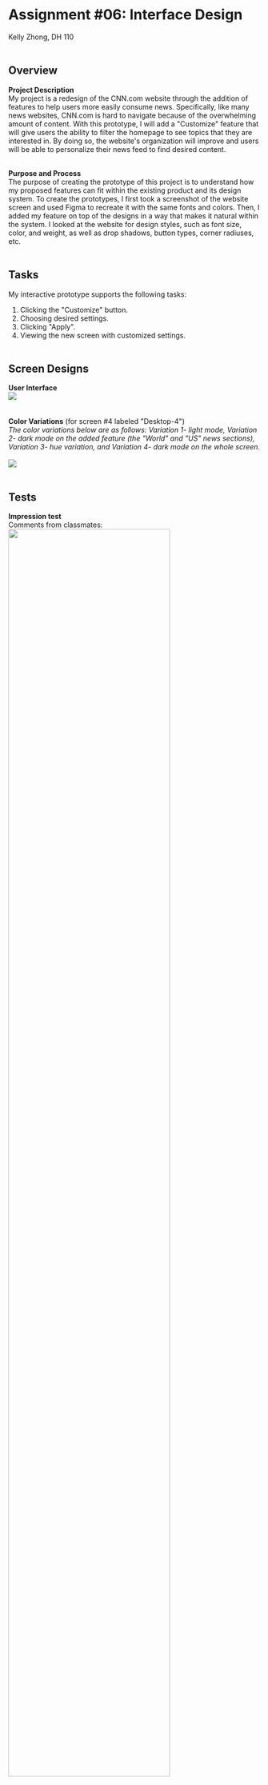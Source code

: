 # Assignment #06: Interface Design
Kelly Zhong, DH 110
<br><br>

## Overview
**Project Description** <br>
My project is a redesign of the CNN.com website through the addition of features to help users more easily consume news. Specifically, like many news websites, CNN.com is hard to navigate because of the overwhelming amount of content. With this prototype, I will add a "Customize" feature that will give users the ability to filter the homepage to see topics that they are interested in. By doing so, the website's organization will improve and users will be able to personalize their news feed to find desired content.
<br><br>

**Purpose and Process**<br>
The purpose of creating the prototype of this project is to understand how my proposed features can fit within the existing product and its design system. To create the prototypes, I first took a screenshot of the website screen and used Figma to recreate it with the same fonts and colors. Then, I added my feature on top of the designs in a way that makes it natural within the system. I looked at the website for design styles, such as font size, color, and weight, as well as drop shadows, button types, corner radiuses, etc. 
<br><br>

## Tasks
My interactive prototype supports the following tasks:
1. Clicking the "Customize" button.
2. Choosing desired settings.
3. Clicking "Apply".
4. Viewing the new screen with customized settings.
<br><br>

## Screen Designs
**User Interface** <br>
<img src="UI.png">
<br><br><br>
**Color Variations** (for screen #4 labeled "Desktop-4")<br>
<em>The color variations below are as follows: Variation 1- light mode, Variation 2- dark mode on the added feature (the "World" and "US" news sections), Variation 3- hue variation, and Variation 4- dark mode on the whole screen.</em> <br><br>
<img src="Variations.png">
<br><br>

## Tests
**Impression test** <br>
Comments from classmates: <br>
<img src="Comments.png" width=80%;>

Summary of findings: <br>
The impression test with my classmates today went well! They were really kind with their comments. The main findings that I took from this activity was that (1) the organization of the content fits within the existing CNN design system, and that (2) I could look into expanding the "Customize" feature and adding more filter options (like dates). Overall, the impression test was a great experience! <br><br>

**Accessibliity (color-contrast) check** <br>
<img src="Check1.png" width=50%;><img src="Check2.png" width=50%;>
<img src="Check3.png" width=50%;><img src="Check4.png" width=50%;>
<br><br>

## Design System
<img src="Design System.png" width=80%;>
Description: <br>
For the color scheme, I decided to stick with CNN's existing brand colors of red, black, and gray. Though I tried out a green variation (I tried green because it is opposite of red on the color wheel), I thought that it looked out of place and didn't fit the vibe of the brand. After eye-dropping the colors on the existing CNN website, I noticed that they actually use two different shades of red — one darker, for their logo and other design elements (like the red circle next to the "LIVE TV" and the background box on the "LIVE UPDATES" label on the first picture), and one brighter, for text. I checked the color contrast for each color. As for the feature I designed, I did so while taking into consideration existing design rules on the website. For example, I made sure the drop shadow and the cornor radius on the dropdown that I designed matched the existing one on the website. 

## Interactive Prototype
Here is the <a href="https://www.figma.com/file/p1gaHYkho81C894hVpk6tl/DH-110?node-id=29%3A2">link</a> to the prototype. There are two features that I designed and prototyped, and the prototype starts at the first feature. To view the prototype of the second feature, click anywhere on the last screen of the first feature or click on the profile icon at any point.

Here are two gifs that demonstrate each prototype:
<img src="feature1.gif" width=90%;>
<img src="feature2.gif" width=90%;>

## Wireflow (Diagram)
<img src="wf1.png" width=90%;>
<img src="wf2.png" width=90%;>
<br><br>

## Cognitive Walkthrough
Will perform during class today.

## Reflection

_(Reflection on creating the prototype)_
To create the prototype, I put myself in the shoes of the users and considered the steps that they would take when completing the tasks. This also helped me to prevent dead ends or any confusing interactions. The process of creating the prototype was smooth, but tedious in that I had to manually recreate all of the article titles and subtitles, as well as other design elements in order to customize the screens for the user.

_(Reflection on Cognitive Walkthrough)_
Will complete after class today.
